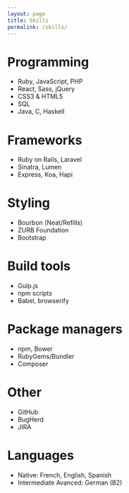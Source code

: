 ```yaml
---
layout: page
title: Skills
permalink: /skills/
---
```


<div class="home">
  <div class="grid">
    <div class="tile">
      <h1>Programming</h1>
      <p>
        <ul>
          <li>Ruby, JavaScript, PHP</li>
          <li>React, Sass, jQuery</li>
          <li>CSS3 &amp; HTML5</li>
          <li>SQL</li>
          <li>Java, C, Haskell</li>
        </ul>
      </p>
    </div>
    <div class="tile">
      <h1>Frameworks</h1>
      <p>
        <ul>
          <li>Ruby on Rails, Laravel</li>
          <li>Sinatra, Lumen</li>
          <li>Express, Koa, Hapi</li>
        </ul>
      </p>
    </div>
    <div class="tile">
      <h1>Styling</h1>
      <p>
        <ul>
          <li>Bourbon (Neat/Refills)</li>
          <li>ZURB Foundation</li>
          <li>Bootstrap</li>
        </ul>
      </p>
    </div>
    <div class="tile">
      <h1>Build tools</h1>
      <p>
        <ul>
          <li>Gulp.js</li>
          <li>npm scripts</li>
          <li>Babel, browserify</li>
        </ul>
      </p>
    </div>
    <div class="tile">
      <h1>Package managers</h1>
      <p>
        <ul>
          <li>npm, Bower</li>
          <li>RubyGems/Bundler</li>
          <li>Composer</li>
        </ul>
      </p>
    </div>
    <div class="tile">
      <h1>Other</h1>
      <p>
        <ul>
          <li>GitHub</li>
          <li>BugHerd</li>
          <li>JIRA</li>
        </ul>
      </p>
    </div>
    <div class="tile">
      <h1>Languages</h1>
      <p>
        <ul>
          <li>Native: French, English, Spanish</li>
          <li>Intermediate Avanced: German (B2)</li>
        </ul>
      </p>
    </div>
  </div>
</div>
